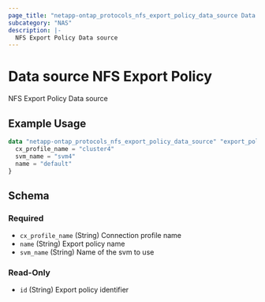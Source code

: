```yaml
---
page_title: "netapp-ontap_protocols_nfs_export_policy_data_source Data Source - terraform-provider-netapp-ontap"
subcategory: "NAS"
description: |-
  NFS Export Policy Data source
---
```


# Data source NFS Export Policy

NFS Export Policy Data source
## Example Usage
```terraform
data "netapp-ontap_protocols_nfs_export_policy_data_source" "export_policy" {
  cx_profile_name = "cluster4"
  svm_name = "svm4"
  name = "default"
}
```


<!-- schema generated by tfplugindocs -->
## Schema

### Required

- `cx_profile_name` (String) Connection profile name
- `name` (String) Export policy name
- `svm_name` (String) Name of the svm to use

### Read-Only

- `id` (String) Export policy identifier


